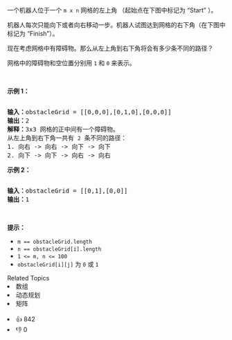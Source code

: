 <p>一个机器人位于一个<meta charset="UTF-8" />&nbsp;<code>m x n</code>&nbsp;网格的左上角 （起始点在下图中标记为 “Start” ）。</p>

<p>机器人每次只能向下或者向右移动一步。机器人试图达到网格的右下角（在下图中标记为 “Finish”）。</p>

<p>现在考虑网格中有障碍物。那么从左上角到右下角将会有多少条不同的路径？</p>

<p>网格中的障碍物和空位置分别用 <code>1</code> 和 <code>0</code> 来表示。</p>

<p>&nbsp;</p>

<p><strong>示例 1：</strong></p>
<img alt="" src="https://assets.leetcode.com/uploads/2020/11/04/robot1.jpg" />
<pre>
<strong>输入：</strong>obstacleGrid = [[0,0,0],[0,1,0],[0,0,0]]
<strong>输出：</strong>2
<strong>解释：</strong>3x3 网格的正中间有一个障碍物。
从左上角到右下角一共有 <code>2</code> 条不同的路径：
1. 向右 -&gt; 向右 -&gt; 向下 -&gt; 向下
2. 向下 -&gt; 向下 -&gt; 向右 -&gt; 向右
</pre>

<p><strong>示例 2：</strong></p>
<img alt="" src="https://assets.leetcode.com/uploads/2020/11/04/robot2.jpg" />
<pre>
<strong>输入：</strong>obstacleGrid = [[0,1],[0,0]]
<strong>输出：</strong>1
</pre>

<p>&nbsp;</p>

<p><strong>提示：</strong></p>

<ul>
	<li><code>m ==&nbsp;obstacleGrid.length</code></li>
	<li><code>n ==&nbsp;obstacleGrid[i].length</code></li>
	<li><code>1 &lt;= m, n &lt;= 100</code></li>
	<li><code>obstacleGrid[i][j]</code> 为 <code>0</code> 或 <code>1</code></li>
</ul>
<div><div>Related Topics</div><div><li>数组</li><li>动态规划</li><li>矩阵</li></div></div><br><div><li>👍 842</li><li>👎 0</li></div>